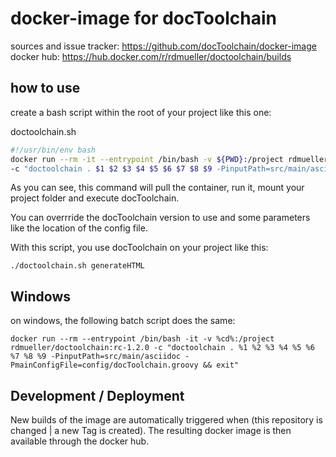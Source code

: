 # docker-image for docToolchain

sources and issue tracker: https://github.com/docToolchain/docker-image
docker hub: https://hub.docker.com/r/rdmueller/doctoolchain/builds

## how to use

create a bash script within the root of your project like this one:

doctoolchain.sh
```bash
#!/usr/bin/env bash
docker run --rm -it --entrypoint /bin/bash -v ${PWD}:/project rdmueller/doctoolchain:rc-2.0.0-rc14 \
-c "doctoolchain . $1 $2 $3 $4 $5 $6 $7 $8 $9 -PinputPath=src/main/asciidoc -PmainConfigFile=config/docToolchain.groovy && exit"
```

As you can see, this command will pull the container, run it, mount your project folder and execute docToolchain.

You can overrride the docToolchain version to use and some parameters like the location of the config file.

With this script, you use docToolchain on your project like this:

    ./doctoolchain.sh generateHTML

## Windows

on windows, the following batch script does the same:

```
docker run --rm --entrypoint /bin/bash -it -v %cd%:/project rdmueller/doctoolchain:rc-1.2.0 -c "doctoolchain . %1 %2 %3 %4 %5 %6 %7 %8 %9 -PinputPath=src/main/asciidoc -PmainConfigFile=config/docToolchain.groovy && exit"
```

## Development / Deployment

New builds of the image are automatically triggered when (this repository is changed | a new Tag is created).
The resulting docker image is then available through the docker hub.

